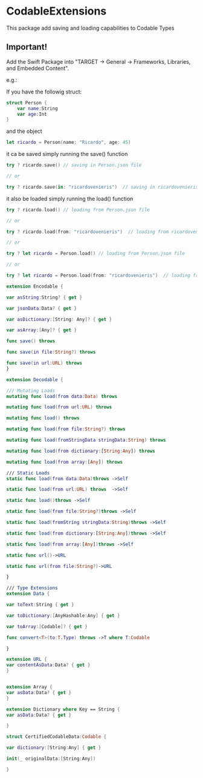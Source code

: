 # CodableExtensions
This package add saving and loading capabilities to Codable Types

## Important!

Add the Swift Package into "TARGET -> General -> Frameworks, Libraries, and Embedded Content".


e.g.: 

If you have the followig struct:
```swift
struct Person {
	var name:String
	var age:Int
}
```
and the object
```swift
let ricardo = Person(name: "Ricardo", age: 45)
```

it ca be saved simply running the save() function
```swift
try ? ricardo.save() // saving in Person.json file

// or

try ? ricardo.save(in: "ricardovenieris")  // saving in ricardovenieris.json file
```

it also be loaded simply running the load() function
```swift
try ? ricardo.load() // loading from Person.json file

// or

try ? ricardo.load(from: "ricardovenieris")  // loading from ricardovenieris.json file

// or

try ? let ricardo = Person.load() // loading from Person.json file

// or

try ? let ricardo = Person.load(from: "ricardovenieris")  // loading from ricardovenieris.json file
```






```swift
extension Encodable {

var asString:String? { get }

var jsonData:Data? { get }

var asDictionary:[String: Any]? { get }

var asArray:[Any]? { get }

func save() throws

func save(in file:String?) throws

func save(in url:URL) throws
}

extension Decodable {

/// Mutating Loads
mutating func load(from data:Data) throws

mutating func load(from url:URL) throws

mutating func load() throws

mutating func load(from file:String?) throws

mutating func load(fromStringData stringData:String) throws

mutating func load(from dictionary:[String:Any]) throws

mutating func load(from array:[Any]) throws

/// Static Loads
static func load(from data:Data)throws ->Self

static func load(from url:URL) throws  ->Self

static func load()throws ->Self

static func load(from file:String?)throws ->Self

static func load(fromString stringData:String)throws ->Self

static func load(from dictionary:[String:Any])throws ->Self

static func load(from array:[Any])throws ->Self

static func url()->URL

static func url(from file:String?)->URL

}

/// Type Extensions
extension Data {

var toText:String { get }

var toDictionary:[AnyHashable:Any] { get }

var toArray:[Codable]? { get }

func convert<T>(to:T.Type) throws ->T where T:Codable

}

extension URL {
var contentAsData:Data? { get }
}


extension Array {
var asData:Data? { get }
}

extension Dictionary where Key == String { 
var asData:Data? { get }

}

struct CertifiedCodableData:Codable {

var dictionary:[String:Any] { get }

init(_ originalData:[String:Any])

}

```
